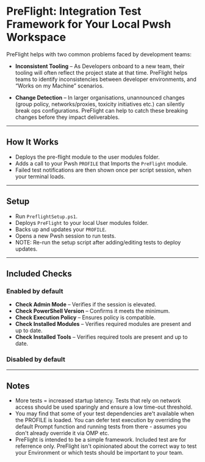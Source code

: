 # PreFlight: Integration Test Framework for Your Local Pwsh Workspace

PreFlight helps with two common problems faced by development teams:

- **Inconsistent Tooling** – As Developers onboard to a new team, their tooling will often reflect the project state at that time. PreFlight helps teams to identify inconsistencies between developer environments, and “Works on my Machine” scenarios.

- **Change Detection** – In larger organisations, unannounced changes (group policy, networks/proxies, toxicity initiatives etc.) can silently break ops configurations. PreFlight can help to catch these breaking changes before they impact deliverables.

---

## How It Works

- Deploys the pre-flight module to the user modules folder.
- Adds a call to your Pwsh `PROFILE` that Imports the `PreFlight` module.
- Failed test notifications are then shown once per script session, when your terminal loads.

---

## Setup

- Run `PreflightSetup.ps1`.
- Deploys `PreFlight` to your local User modules folder.
- Backs up and updates your `PROFILE`.
- Opens a new Pwsh session to run tests.
- NOTE: Re-run the setup script after adding/editing tests to deploy updates. 

---

## Included Checks

### Enabled by default
- **Check Admin Mode** – Verifies if the session is elevated.
- **Check PowerShell Version** – Confirms it meets the minimum.
- **Check Execution Policy** – Ensures policy is compatible.
- **Check Installed Modules** – Verifies required modules are present and up to date.
- **Check Installed Tools** – Verifies required tools are present and up to date.

### Disabled by default


---

## Notes

- More tests = increased startup latency. Tests that rely on network access should be used sparingly and ensure a low time-out threshold.
- You may find that some of your test dependencies are't available when the PROFILE is loaded. You can defer test execution by overriding the default Prompt function and running tests from there  - assumes you don't already override it via OMP etc.
- PreFlight is intended to be a simple framework. Included test are for referrence only. PreFlight isn't opinionated about the correct way to test your Environment or which tests should be important to your team.

